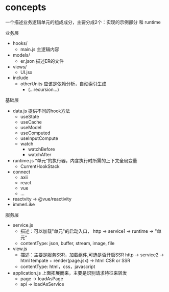 # concepts

一个描述业务逻辑单元的组成成分，主要分成2个：实现的示例部分 和 runtime

业务层

- hooks/
  - main.js 主逻辑内容
- models/
  - er.json 描述ER的文件
- views/
  - UI.jsx
- include
  - otherUnits 应该是依赖分析，自动索引生成
    - (...recursion...)

基础层

- data.js 提供不同的hook方法
  - useState
  - useCache
  - useModel
  - useComputed
  - useInputCompute
  - watch
    - watchBefore
    - watchAfter
- runtime.js “单元”的执行器，内含执行时所需的上下文全局变量
  - CurrentHookStack
- connect
  - axii
  - react
  - vue
  - ...
- reactvity -> @vue/reactivity
- immerLike

服务层

- service.js
  - 描述：可以加载"单元"的启动入口， http -> service1 -> runtime -> "单元"
  - contentType: json, buffer, stream, image, file
- view.js
  - 描述：主要是服务SSR，加载组件,可选是否开启SSR  http -> service2 -> html tempate + render(page.jsx) -> html CSR or SSR
  - contentType: html，css，javascript
- application.js 上面拓展而来，主要是识别请求特征来转发
  - page -> loadAsPage
  - api -> loadAsService
